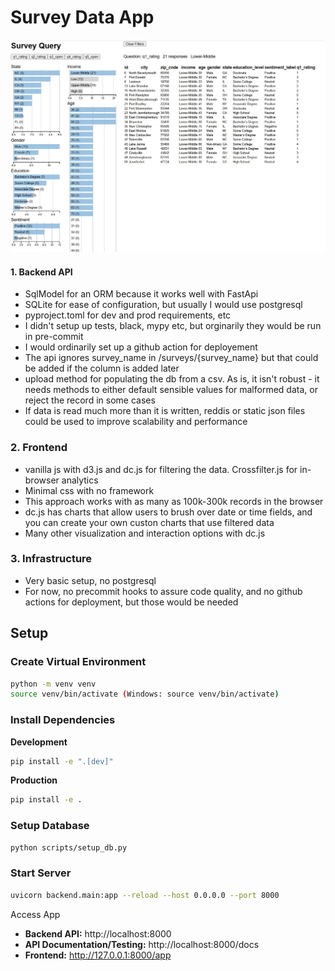 # Survey Data App

![Survey App Screenshot](images/screenshot.jpg)

#### 1. Backend API
- SqlModel for an ORM because it works well with FastApi
- SQLite for ease of configuration, but usually I would use postgresql
- pyproject.toml for dev and prod requirements, etc
- I didn't setup up tests, black, mypy etc, but orginarily they would be run in pre-commit
- I would ordinarily set up a github action for deployement
- The api ignores survey_name in /surveys/{survey_name} but that could be added if the column is added later
- upload method for populating the db from a csv. As is, it isn't robust - it needs methods to either default sensible values for malformed data, or reject the record in some cases
- If data is read much more than it is written, reddis or static json files could be used to improve scalability and performance   
### 2. Frontend
- vanilla js with d3.js and dc.js for filtering the data. Crossfilter.js for in-browser analytics
- Minimal css with no framework 
- This approach works with as many as 100k-300k records in the browser
- dc.js has charts that allow users to brush over date or time fields, and you can create your own custon charts that use filtered data
- Many other visualization and interaction options with dc.js  
### 3. Infrastructure
- Very basic setup, no postgresql
- For now, no precommit hooks to assure code quality, and no github actions for deployment, but those would be needed


## Setup

### Create Virtual Environment

```bash
python -m venv venv
source venv/bin/activate (Windows: source venv/bin/activate)
```

### Install Dependencies

**Development**
```bash
pip install -e ".[dev]"
```

**Production**
```bash
pip install -e .
```

### Setup Database
```bash
python scripts/setup_db.py
```

### Start Server
```bash
uvicorn backend.main:app --reload --host 0.0.0.0 --port 8000
```

Access App
- **Backend API:** http://localhost:8000
- **API Documentation/Testing:** http://localhost:8000/docs
- **Frontend:** http://127.0.0.1:8000/app


